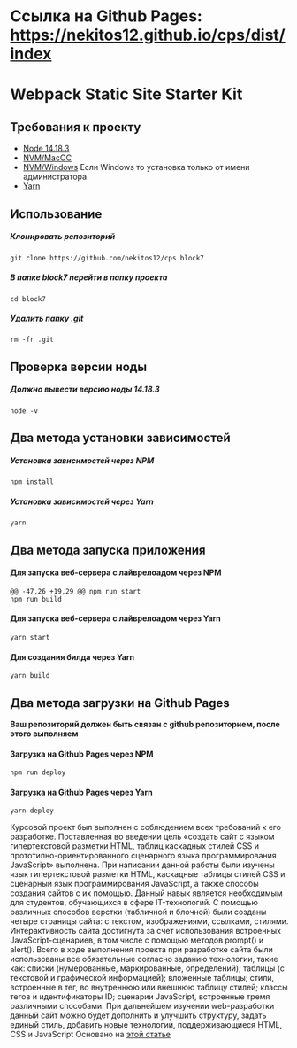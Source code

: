 

# Ссылка на Github Pages: https://nekitos12.github.io/cps/dist/index




# Webpack Static Site Starter Kit

## Требования к проекту
- [Node 14.18.3](https://nodejs.org/download/release/v14.18.3/)
- [NVM/MacOC](https://tecadmin.net/install-nvm-macos-with-homebrew/)
- [NVM/Windows](https://github.com/coreybutler/nvm-windows/releases) Если Windows то установка только от имени администратора
- [Yarn](https://yarnpkg.com/)

## Использование
##### Клонировать репозиторий
```
git clone https://github.com/nekitos12/cps block7
```
##### В папке block7 перейти в папку проекта
```
cd block7
```
##### Удалить папку .git
```
rm -fr .git
```

## Проверка версии ноды
##### Должно вывести версию ноды 14.18.3
```
node -v
```

## Два метода установки зависимостей
##### Установка зависимостей через NPM

```
npm install
```
##### Установка зависимостей через Yarn
```
yarn
```

## Два метода запуска приложения
#### Для запуска веб-сервера с лайврелоадом через NPM
```
@@ -47,26 +19,29 @@ npm run start
npm run build
```


#### Для запуска веб-сервера с лайврелоадом через Yarn
```
yarn start

```
#### Для создания билда через Yarn
```
yarn build
```

## Два метода загрузки на Github Pages
**Ваш репозиторий должен быть связан с github репозиторием, после этого выполняем**
#### Загрузка на Github Pages через NPM
```
npm run deploy
```
#### Загрузка на Github Pages через Yarn
```
yarn deploy
```
Курсовой проект был выполнен с соблюдением всех требований к его
разработке. Поставленная во введении цель «создать сайт с языком гипертекстовой разметки HTML, таблиц каскадных
стилей CSS и прототипно-ориентированного сценарного языка
программирования JavaScript» выполнена.
При написании данной работы были изучены язык гипертекстовой
разметки HTML, каскадные таблицы стилей CSS и сценарный язык
программирования JavaScript, а также способы создания сайтов с их
помощью. Данный навык является необходимым для студентов,
обучающихся в сфере IT-технологий.
С помощью различных способов верстки (табличной и блочной) были
созданы четыре страницы сайта: с текстом, изображениями, ссылками,
стилями. Интерактивность сайта достигнута за счет использования
встроенных JavaScript-сценариев, в том числе с помощью методов prompt() и
alert().
Всего в ходе выполнения проекта при разработке сайта были
использованы все обязательные согласно заданию технологии, такие как:
списки (нумерованные, маркированные, определений); таблицы (с текстовой
и графической информацией); вложенные таблицы; стили, встроенные в тег,
во внутреннюю или внешнюю таблицу стилей; классы тегов и
идентификаторы ID; сценарии JavaScript, встроенные тремя различными
способами.
При дальнейшем изучении web-разработки данный сайт можно будет
дополнить и улучшить структуру, задать единый стиль, добавить новые
технологии, поддерживающиеся HTML, CSS и JavaScript
Основано на [этой статье](https://hackernoon.com/lets-start-with-webpack-4-91a0f1dba02e)
